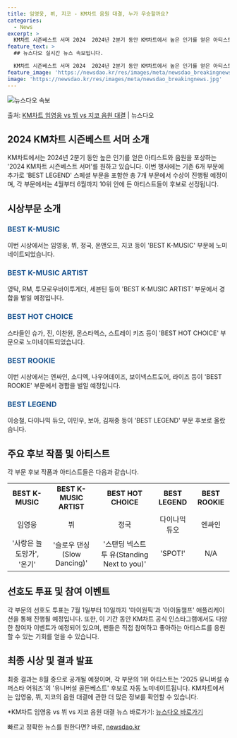 ```yaml
---
title: 임영웅, 뷔, 지코 - KM차트 음원 대결, 누가 우승할까요?
categories:
  - News
excerpt: >
  KM차트 시즌베스트 서머 2024  2024년 2분기 동안 KM차트에서 높은 인기를 얻은 아티스트와 음원을 …
feature_text: >
  ## 뉴스다오 실시간 뉴스 속보입니다.

  KM차트 시즌베스트 서머 2024  2024년 2분기 동안 KM차트에서 높은 인기를 얻은 아티스트와 음원을 …
feature_image: 'https://newsdao.kr/res/images/meta/newsdao_breakingnews.jpg'
image: 'https://newsdao.kr/res/images/meta/newsdao_breakingnews.jpg'
---
```


![뉴스다오 속보](https://newsdao.kr/res/images/meta/newsdao_breakingnews.jpg)

<p>출처: <a href="https://newsdao.kr/4524" rel="dofollow">KM차트 임영웅 vs 뷔 vs 지코 음원 대결</a> | 뉴스다오</p>

<h2 data-ke-size="size26">2024 KM차트 시즌베스트 서머 소개</h2>
KM차트에서는 2024년 2분기 동안 높은 인기를 얻은 아티스트와 음원을 포상하는 '2024 KM차트 시즌베스트 서머'를 원하고 있습니다. 이번 행사에는 기존 6개 부문에 추가로 'BEST LEGEND' 스페셜 부문을 포함한 총 7개 부문에서 수상이 진행될 예정이며, 각 부문에서는 4월부터 6월까지 10위 안에 든 아티스트들이 후보로 선정됩니다.

<h2 data-ke-size="size26">시상부문 소개</h2>
<h3><span style="color: #1a5490;">BEST K-MUSIC</span></h3>
이번 시상에서는 임영웅, 뷔, 정국, 온앤오프, 지코 등이 'BEST K-MUSIC' 부문에 노미네이트되었습니다.

<h3><span style="color: #1a5490;">BEST K-MUSIC ARTIST</span></h3>
영탁, RM, 투모로우바이투게더, 세븐틴 등이 'BEST K-MUSIC ARTIST' 부문에서 경합을 벌일 예정입니다.

<h3><span style="color: #1a5490;">BEST HOT CHOICE</span></h3>
스타들인 슈가, 진, 이찬원, 몬스타엑스, 스트레이 키즈 등이 'BEST HOT CHOICE' 부문으로 노미네이트되었습니다.

<h3><span style="color: #1a5490;">BEST ROOKIE</span></h3>
이번 시상에서는 엔싸인, 소디엑, 나우어데이즈, 보이넥스트도어, 라이즈 등이 'BEST ROOKIE' 부문에서 경합을 벌일 예정입니다.

<h3><span style="color: #1a5490;">BEST LEGEND</span></h3>
이승철, 다이나믹 듀오, 이민우, 보아, 김재중 등이 'BEST LEGEND' 부문 후보로 올랐습니다.

<h2 data-ke-size="size26">주요 후보 작품 및 아티스트</h2>
각 부문 후보 작품과 아티스트들은 다음과 같습니다.
<table>
  <tr>
    <td style="text-align: center; height: 17px;"><b>BEST K-MUSIC</b></td>
    <td style="text-align: center; height: 17px;"><b>BEST K-MUSIC ARTIST</b></td>
    <td style="text-align: center; height: 17px;"><b>BEST HOT CHOICE</b></td>
    <td style="text-align: center; height: 17px;"><b>BEST LEGEND</b></td>
    <td style="text-align: center; height: 17px;"><b>BEST ROOKIE</b></td>
  </tr>
  <tr>
    <td style="text-align: center; height: 17px;">임영웅</td>
    <td style="text-align: center; height: 17px;">뷔</td>
    <td style="text-align: center; height: 17px;">정국</td>
    <td style="text-align: center; height: 17px;">다이나믹 듀오</td>
    <td style="text-align: center; height: 17px;">엔싸인</td>
  </tr>
  <tr>
    <td style="text-align: center; height: 17px;">'사랑은 늘 도망가', '온기'</td>
    <td style="text-align: center; height: 17px;">'슬로우 댄싱(Slow Dancing)'</td>
    <td style="text-align: center; height: 17px;">'스탠딩 넥스트 투 유(Standing Next to you)'</td>
    <td style="text-align: center; height: 17px;">'SPOT!'</td>
    <td style="text-align: center; height: 17px;">N/A</td>
  </tr>
</table>

<h2 data-ke-size="size26">선호도 투표 및 참여 이벤트</h2>
각 부문의 선호도 투표는 7월 1일부터 10일까지 '마이원픽'과 '아이돌챔프' 애플리케이션을 통해 진행될 예정입니다. 또한, 이 기간 동안 KM차트 공식 인스타그램에서도 다양한 참여자 이벤트가 예정되어 있으며, 팬들은 직접 참여하고 좋아하는 아티스트를 응원할 수 있는 기회를 얻을 수 있습니다.

<h2 data-ke-size="size26">최종 시상 및 결과 발표</h2>
최종 결과는 8월 중으로 공개될 예정이며, 각 부문의 1위 아티스트는 '2025 유니버설 슈퍼스타 어워즈'의 '유니버설 골든베스트' 후보로 자동 노미네이트됩니다. KM차트에서는 임영웅, 뷔, 지코의 음원 대결에 관한 더 많은 정보를 확인할 수 있습니다.

*KM차트 임영웅 vs 뷔 vs 지코 음원 대결 뉴스 바로가기: [뉴스다오 바로가기](https://newsdao.kr/4524) 

빠르고 정확한 뉴스를 원한다면? 바로, <a href="https://newsdao.kr" rel="dofollow">newsdao.kr</a>


